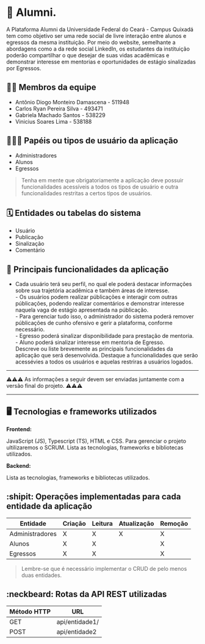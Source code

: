 # :checkered_flag: Alumni.

A Plataforma Alumni da Universidade Federal do Ceará - Campus Quixadá tem como objetivo ser uma rede social de livre interação entre alunos e egressos da mesma instituição. Por meio do website, semelhante a abordagens como a da rede social LinkedIn, os estudantes da instituição poderão compartilhar o que desejar de suas vidas acadêmicas e demonstrar interesse em mentorias e oportunidades de estágio sinalizadas por Egressos.

## :technologist: Membros da equipe

- Antônio Diogo Monteiro Damascena - 511948<br/>
- Carlos Ryan Pereira Silva - 493471<br/>
- Gabriela Machado Santos - 538229<br/>
- Vinicius Soares Lima - 538188

## :people_holding_hands: Papéis ou tipos de usuário da aplicação

- Administradores<br/>
- Alunos<br/>
- Egressos<br/>
> Tenha em mente que obrigatoriamente a aplicação deve possuir funcionalidades acessíveis a todos os tipos de usuário e outra funcionalidades restritas a certos tipos de usuários.

## :spiral_calendar: Entidades ou tabelas do sistema

- Usuário<br/>
- Publicação<br/>
- Sinalização<br/>
- Comentário

## :triangular_flag_on_post:	 Principais funcionalidades da aplicação

- Cada usuário terá seu perfil, no qual ele poderá destacar informações sobre sua trajetória acadêmica e também áreas de interesse.<br/> - Os usuários podem realizar públicações e interagir com outras públicações, podendo realizar comentários e demonstrar interesse naquela vaga de estágio apresentada na públicação.<br/> - Para gerenciar tudo isso, o administrador do sistema poderá remover públicações de cunho ofensivo e gerir a plataforma, conforme necessário.<br/> - Egresso poderá sinalizar disponibilidade para prestação de mentoria.<br/> - Aluno poderá sinalizar interesse em mentoria de Egresso.<br/> 
Descreve ou liste brevemente as principais funcionalidades da aplicação que será desenvolvida. Destaque a funcionalidades que serão acessévies a todos os usuários e aquelas restriras a usuários logados.


----

:warning::warning::warning: As informações a seguir devem ser enviadas juntamente com a versão final do projeto. :warning::warning::warning:


----

## :desktop_computer: Tecnologias e frameworks utilizados

**Frontend:**

JavaScript (JS), Typescript (TS), HTML e CSS. Para gerenciar o projeto ultilizaremos o SCRUM. 
Lista as tecnologias, frameworks e bibliotecas utilizados.

**Backend:**

Lista as tecnologias, frameworks e bibliotecas utilizados.


## :shipit: Operações implementadas para cada entidade da aplicação


| Entidade| Criação | Leitura | Atualização | Remoção |
| --- | --- | --- | --- | --- |
| Administradores | X | X | X | X |
| Alunos | X | X |  | X |
| Egressos | X | X |  | X |

> Lembre-se que é necessário implementar o CRUD de pelo menos duas entidades.

## :neckbeard: Rotas da API REST utilizadas

| Método HTTP | URL |
| --- | --- |
| GET | api/entidade1/|
| POST | api/entidade2 |
